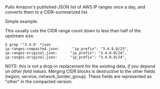 Pulls Amazon's published JSON list of AWS IP ranges once a day, and converts them to a CIDR-summarized list.

Simple example:

This usually cuts the CIDR range count down to less than half of the upstream size.

```
$ grep '"3.4.8' *json
ip-ranges-compacted.json:      "ip_prefix": "3.4.8.0/23",
ip-ranges-original.json:      "ip_prefix": "3.4.8.0/24",
ip-ranges-original.json:      "ip_prefix": "3.4.8.0/24",
```

NOTE: this is *not* a drop-in replacement for the existing data, _if you depend on other field values_. Merging CIDR blocks is destructive to the other fields (region, service, network_border_group). These fields are represented as "other" in the compacted version.
